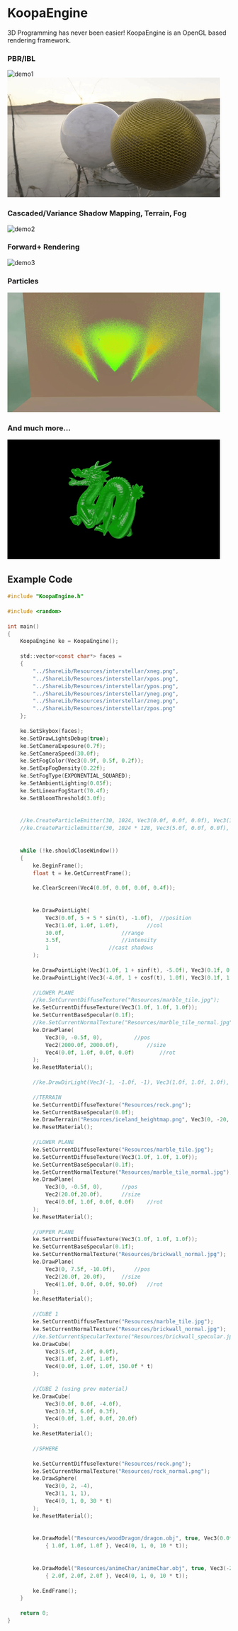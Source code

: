 # KoopaEngine

3D Programming has never been easier! KoopaEngine is an OpenGL based rendering framework.

### PBR/IBL 
![demo1](https://github.com/kai-z99/KoopaEngine/blob/master/demo/koopaEngineDemoPBR1.gif)
![demo2](https://github.com/kai-z99/KoopaEngine/blob/master/demo/koopaEngineDemoPBR2.gif)

### Cascaded/Variance Shadow Mapping, Terrain, Fog
![demo2](https://github.com/kai-z99/KoopaEngine/blob/master/demo/koopaEngineDemoGeneric.gif)

### Forward+ Rendering
![demo3](https://github.com/kai-z99/KoopaEngine/blob/master/demo/koopaEngineDemoFwdPlus.gif)

### Particles
![demo3](https://github.com/kai-z99/KoopaEngine/blob/master/demo/koopaEngineDemoParticle.gif)

### And much more...
![demo3](https://github.com/kai-z99/KoopaEngine/blob/master/demo/koopaEngineDemoSSS.gif)


## Example Code
```c
#include "KoopaEngine.h"

#include <random>

int main()
{
	KoopaEngine ke = KoopaEngine();

	std::vector<const char*> faces =
	{
		"../ShareLib/Resources/interstellar/xneg.png",
		"../ShareLib/Resources/interstellar/xpos.png",
		"../ShareLib/Resources/interstellar/ypos.png",
		"../ShareLib/Resources/interstellar/yneg.png",
		"../ShareLib/Resources/interstellar/zneg.png",
		"../ShareLib/Resources/interstellar/zpos.png"
	};

	ke.SetSkybox(faces);
	ke.SetDrawLightsDebug(true);
	ke.SetCameraExposure(0.7f);
	ke.SetCameraSpeed(30.0f);
	ke.SetFogColor(Vec3(0.9f, 0.5f, 0.2f));
	ke.SetExpFogDensity(0.22f);
	ke.SetFogType(EXPONENTIAL_SQUARED);
	ke.SetAmbientLighting(0.05f);
	ke.SetLinearFogStart(70.4f);
	ke.SetBloomThreshold(3.0f);

	
	//ke.CreateParticleEmitter(30, 1024, Vec3(0.0f, 0.0f, 0.0f), Vec3(1.0f, 1.0f, 1.0f), Vec4(0.0f, 0.0f, 1.0f, 0.0f));
	//ke.CreateParticleEmitter(30, 1024 * 128, Vec3(5.0f, 0.0f, 0.0f), Vec3(1.0f, 1.0f, 1.0f), Vec4(0.0f, 0.0f, 1.0f, 0.0f));
	

	while (!ke.shouldCloseWindow())
	{
		ke.BeginFrame();
		float t = ke.GetCurrentFrame();	

		ke.ClearScreen(Vec4(0.0f, 0.0f, 0.0f, 0.4f));
		
		
		ke.DrawPointLight(
			Vec3(0.0f, 5 + 5 * sin(t), -1.0f),	//position
			Vec3(1.0f, 1.0f, 1.0f),			//col
			30.0f,					//range
			3.5f,					//intensity
			1					//cast shadows
		);		
		
		ke.DrawPointLight(Vec3(1.0f, 1 + sinf(t), -5.0f), Vec3(0.1f, 0.8f, 1.0f), 50.0f, 1.0f, 1);
		ke.DrawPointLight(Vec3(-4.0f, 1 + cosf(t), 1.0f), Vec3(0.1f, 1.8f, 0.5f), 40.0f, 1.0f, 0);
		
		//LOWER PLANE
		//ke.SetCurrentDiffuseTexture("Resources/marble_tile.jpg");
		ke.SetCurrentDiffuseTexture(Vec3(1.0f, 1.0f, 1.0f));
		ke.SetCurrentBaseSpecular(0.1f);
		//ke.SetCurrentNormalTexture("Resources/marble_tile_normal.jpg");
		ke.DrawPlane(
			Vec3(0, -0.5f, 0),			//pos
			Vec2(2000.0f, 2000.0f),			//size
			Vec4(0.0f, 1.0f, 0.0f, 0.0f)		//rot
		);
		ke.ResetMaterial();

		//ke.DrawDirLight(Vec3(-1, -1.0f, -1), Vec3(1.0f, 1.0f, 1.0f), 2.0f, 1);
		
		//TERRAIN
		ke.SetCurrentDiffuseTexture("Resources/rock.png");
		ke.SetCurrentBaseSpecular(0.0f);
		ke.DrawTerrain("Resources/iceland_heightmap.png", Vec3(0, -20, 0), Vec3(0.3, 0.3, 0.3));
		ke.ResetMaterial();
		
		//LOWER PLANE
		ke.SetCurrentDiffuseTexture("Resources/marble_tile.jpg");
		ke.SetCurrentDiffuseTexture(Vec3(1.0f, 1.0f, 1.0f));
		ke.SetCurrentBaseSpecular(0.1f);
		ke.SetCurrentNormalTexture("Resources/marble_tile_normal.jpg");
		ke.DrawPlane(
			Vec3(0, -0.5f, 0),		//pos
			Vec2(20.0f,20.0f),		//size
			Vec4(0.0f, 1.0f, 0.0f, 0.0f)	//rot
		);
		ke.ResetMaterial();

		//UPPER PLANE
		ke.SetCurrentDiffuseTexture(Vec3(1.0f, 1.0f, 1.0f));
		ke.SetCurrentBaseSpecular(0.1f);
		ke.SetCurrentNormalTexture("Resources/brickwall_normal.jpg");
		ke.DrawPlane(
			Vec3(0, 7.5f, -10.0f),		//pos 
			Vec2(20.0f, 20.0f),		//size
			Vec4(1.0f, 0.0f, 0.0f, 90.0f)	//rot
		);
		ke.ResetMaterial();
								
		//CUBE 1
		ke.SetCurrentDiffuseTexture("Resources/marble_tile.jpg");
		ke.SetCurrentNormalTexture("Resources/brickwall_normal.jpg");
		//ke.SetCurrentSpecularTexture("Resources/brickwall_specular.jpg");
		ke.DrawCube(
			Vec3(5.0f, 2.0f, 0.0f),
			Vec3(1.0f, 2.0f, 1.0f),
			Vec4(0.0f, 1.0f, 1.0f, 150.0f * t)
		);
		
		//CUBE 2 (using prev material)
		ke.DrawCube(
			Vec3(0.0f, 0.0f, -4.0f),
			Vec3(0.3f, 6.0f, 0.3f),
			Vec4(0.0f, 1.0f, 0.0f, 20.0f)
		);
		ke.ResetMaterial();
					
		//SPHERE
		
		ke.SetCurrentDiffuseTexture("Resources/rock.png");
		ke.SetCurrentNormalTexture("Resources/rock_normal.png");
		ke.DrawSphere(
			Vec3(0, 2, -4),
			Vec3(1, 1, 1),
			Vec4(0, 1, 0, 30 * t)
		);
		ke.ResetMaterial();
		
		
		ke.DrawModel("Resources/woodDragon/dragon.obj", true, Vec3(0.0f, 0.45f, 0.0f),
			{ 1.0f, 1.0f, 1.0f }, Vec4(0, 1, 0, 10 * t));
		
		
		ke.DrawModel("Resources/animeChar/animeChar.obj", true, Vec3(-2.5f, -0.5f, 0.0f),
			{ 2.0f, 2.0f, 2.0f }, Vec4(0, 1, 0, 10 * t));
		
		ke.EndFrame();
	}

	return 0;
}
```

